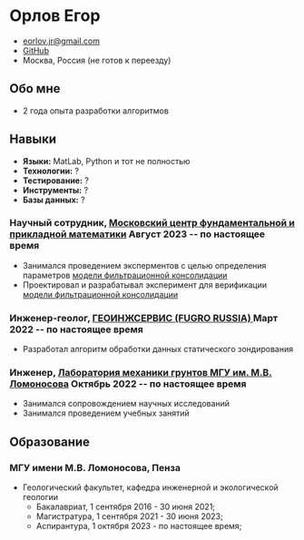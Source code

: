 # Орлов Егор

- <eorlov.jr@gmail.com>
- [GitHub](https://github.com/eomighty)
- Москва, Россия (не готов к переезду)

## Обо мне
- 2 года опыта разработки алгоритмов
## Навыки

- <b>Языки:</b> MatLab, Python и тот не полностью
- <b>Технологии:</b> ?
- <b>Тестирование:</b> ?
- <b>Инструменты:</b> ?
- <b>Базы данных:</b> ?


### <span>Научный сотрудник, <a href="https://mathcenter.ru/">Московский центр фундаментальной и прикладной математики</a></span> <span>Август 2023 -- по настоящее время</span>

- Занимался проведением эксперментов с целью определения параметров <a href="https://istina.msu.ru/publications/article/556629683/">модели фильтрационной консолидации</a>
- Проектировал и разрабатывал эксперимент для верификации <a href="https://istina.msu.ru/publications/article/556629683/">модели фильтрационной консолидации</a>

### <span>Инженер-геолог, <a href="https://geoingservice.ru/ru/">ГЕОИНЖСЕРВИС (FUGRO RUSSIA) </a></span> <span>Март 2022 -- по настоящее время</span>

- Разработал алгоритм обработки данных статического зондирования

### <span>Инженер, <a href="http://engeol.geol.msu.ru/">Лаборатория механики грунтов МГУ им. М.В. Ломоносова</a> </span> <span>Октябрь 2022 -- по настоящее время</span>

- Занимался сопровождением научных исследований
- Занимался проведением учебных занятий


## <span>Образование</span>

### <span>МГУ имени М.В. Ломоносова, Пенза</span> 

- Геологический факультет, кафедра инженерной и экологической геологии
    - Бакалавриат, 1 сентября 2016 - 30 июня 2021;
    - Магистратура, 1 сентября 2021 - 30 июня 2023;
    - Аспирантура, 1 октября 2023 - по настоящее время;
